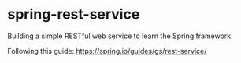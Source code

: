 # spring-rest-service

Building a simple RESTful web service to learn the Spring framework.

Following this guide: https://spring.io/guides/gs/rest-service/
